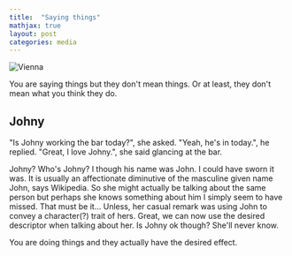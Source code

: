 ```yaml
---
title:  "Saying things"
mathjax: true
layout: post
categories: media
---
```



![Vienna](https://f4.bcbits.com/img/0030972589_20.jpg)

You are saying things but they don't mean things. Or at least, they don't mean what you think they do.

## Johny

"Is Johny working the bar today?", she asked. "Yeah, he's in today.", he replied.
"Great, I love Johny.", she said glancing at the bar.

Johny? Who's Johny? I though his name was John. I could have sworn it was. It is usually an affectionate diminutive of the masculine given name John, says Wikipedia. So she might actually be talking about the same person but perhaps she knows something about him I simply seem to have missed. That must be it... Unless, her casual remark was using John to convey a character(?) trait of hers. Great, we can now use the desired descriptor when talking about her. Is Johny ok though? She'll never know.







You are doing things and they actually have the desired effect.

